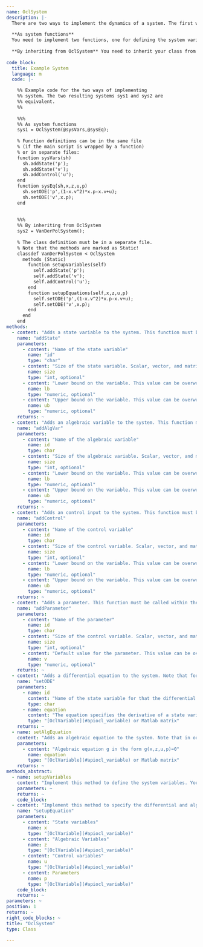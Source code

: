 ```yaml
--- 
name: OclSystem
description: |-
  There are two ways to implement the dynamics of a system. The first way is by implementing functions for defining the system variables and equations, and creating an OclSystem using the function handles/pointers. The second way involves involves implementing the system in an object oriented way as a class that is inherited from OclSystem. The second way is a bit more involved but for complex systems it allows using the capabilities of classes, e.g. defining instance variables.
  
  **As system functions** 
  You need to implement two functions, one for defining the system variables, and a second one for defining the system equations. The system is created by passing the two function handles to the constructor of OclSystem.
  
  **By inheriting from OclSystem** You need to inherit your class from OclSystem and implement the two methods setupVariables and setupEquations as static methods. 
  
code_block:
  title: Example System
  language: m
  code: |-

    %% Example code for the two ways of implementing
    %% system. The two resulting systems sys1 and sys2 are 
    %% equivalent.
    %%
    
    %%%
    %% As system functions
    sys1 = OclSystem(@sysVars,@sysEq);
    
    % Function definitions can be in the same file 
    % (if the main script is wrapped by a function) 
    % or in separate files:
    function sysVars(sh)
      sh.addState('p');
      sh.addState('v');
      sh.addControl('u');  
    end
    function sysEq(sh,x,z,u,p)
      sh.setODE('p',(1-x.v^2)*x.p-x.v+u); 
      sh.setODE('v',x.p);
    end
    
    
    %%%
    %% By inheriting from OclSystem
    sys2 = VanDerPolSystem();
    
    % The class definition must be in a separate file.
    % Note that the methods are marked as Static!
    classdef VanDerPolSystem < OclSystem
      methods (Static)
        function setupVariables(self)    
          self.addState('p');
          self.addState('v');
          self.addControl('u');      
        end
        function setupEquations(self,x,z,u,p)     
          self.setODE('p',(1-x.v^2)*x.p-x.v+u); 
          self.setODE('v',x.p);
        end
      end
    end
methods: 
  - content: "Adds a state variable to the system. This function must be called within the setupEquation method."
    name: "addState"
    parameters: 
      - content: "Name of the state variable"
        name: "id"
        type: "char"
      - content: "Size of the state variable. Scalar, vector, and matrix valued variables are allowed. If a scalar value s is given, the size of the variable will be [s,1]. Defaults to [1,1]."
        name: size
        type: "int, optional"
      - content: "Lower bound on the variable. This value can be overwritten when you specify bounds for OclSolver with solver.setBound. Defaults to -inf."
        name: lb
        type: "numeric, optional"
      - content: "Upper bound on the variable. This value can be overwritten when you specify bounds for OclSolver with solver.setBound. Defaults to inf."
        name: ub
        type: "numeric, optional"
    returns: ~
  - content: "Adds an algebraic variable to the system. This function must be called within the setupEquation method."
    name: "addAlgVar"
    parameters: 
      - content: "Name of the algebraic variable"
        name: id
        type: char
      - content: "Size of the algebraic variable. Scalar, vector, and matrix valued variables are allowed. If a scalar value s is given, the size of the variable will be [s,1]. Defaults to [1,1]."
        name: size
        type: "int, optional"
      - content: "Lower bound on the variable. This value can be overwritten when you specify bounds for OclSolver with solver.setBound. Defaults to -inf."
        name: lb
        type: "numeric, optional"
      - content: "Upper bound on the variable. This value can be overwritten when you specify bounds for OclSolver with solver.setBound. Defaults to inf."
        name: ub
        type: "numeric, optional"
    returns: ~
  - content: "Adds an control input to the system. This function must be called within the setupEquation method."
    name: "addControl"
    parameters: 
      - content: "Name of the control variable"
        name: id
        type: char
      - content: "Size of the control variable. Scalar, vector, and matrix valued variables are allowed. If a scalar value s is given, the size of the variable will be [s,1]. Defaults to [1,1]."
        name: size
        type: "int, optional"
      - content: "Lower bound on the variable. This value can be overwritten when you specify bounds for OclSolver with solver.setBound. Defaults to -inf."
        name: lb
        type: "numeric, optional"
      - content: "Upper bound on the variable. This value can be overwritten when you specify bounds for OclSolver with solver.setBound. Defaults to inf."
        name: ub
        type: "numeric, optional"
    returns: ~
  - content: "Adds a parameter. This function must be called within the setupEquation method."
    name: "addParameter"
    parameters: 
      - content: "Name of the parameter"
        name: id
        type: char
      - content: "Size of the control variable. Scalar, vector, and matrix valued variables are allowed. If a scalar value s is given, the size of the variable will be [s,1]. Defaults to [1,1]."
        name: size
        type: "int, optional"
      - content: "Default value for the parameter. This value can be overwritten when you specify the parameter for OclSolver with solver.setParameter. Defaults to unbounded."
        name: v
        type: "numeric, optional"
    returns: ~
  - content: "Adds a differential equation to the system. Note that for every state variable a differential equation must be specified."
    name: "setODE"
    parameters: 
      - name: id
        content: "Name of the state variable for that the differential equation is given."
        type: char
      - name: equation
        content: "The equation specifies the derivative of a state variable. Right hand side of the differential equation dot(x) = f(x,z,u,p) for state variable x."
        type: "[OclVariable](#apiocl_variable) or Matlab matrix"
    returns: ~
  - name: setAlgEquation
    content: "Adds an algebraic equation to the system. Note that in order to be able to simulate the system, the total number of rows of the algebraic equations needs to be equal to the total number/dimension of algebraic variables."
    parameters: 
      - content: "Algebraic equation g in the form g(x,z,u,p)=0"
        name: equation
        type: "[OclVariable](#apiocl_variable) or Matlab matrix"
    returns: ~
methods_abstract: 
  - name: setupVariables
    content: "Implement this method to define the system variables. You can create state, control and algebraic variables using the class methods."
    parameters: ~
    returns: ~
    code_block:
  - content: "Implement this method to specify the differential and algebraic equations. It is possible to define only ordinary differential equations (ODE system), or differential and algebraic equations (DAE system)."
    name: "setupEquation"
    parameters: 
      - content: "State variables"
        name: x
        type: "[OclVariable](#apiocl_variable)"
      - content: "Algebraic Variables"
        name: z
        type: "[OclVariable](#apiocl_variable)"
      - content: "Control variables"
        name: u
        type: "[OclVariable](#apiocl_variable)"
      - content: Parameters
        name: p
        type: "[OclVariable](#apiocl_variable)"
    code_block:
    returns: ~
parameters: ~
position: 1
returns: ~
right_code_blocks: ~
title: "OclSystem"
type: Class

---
```

